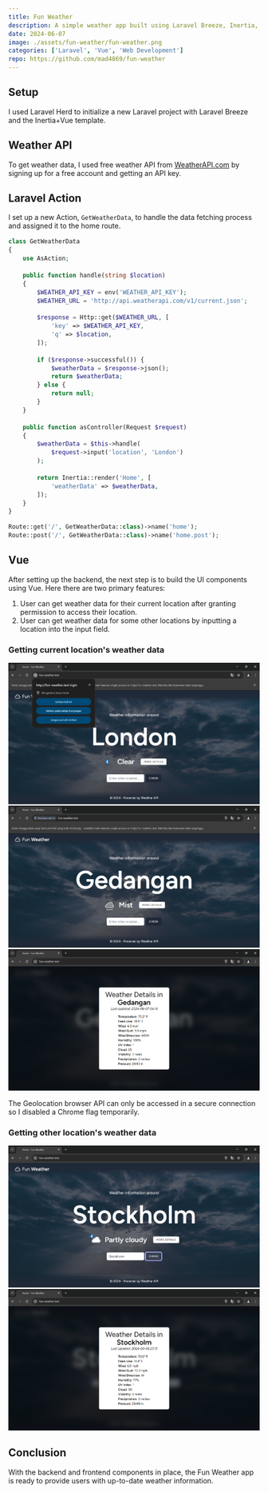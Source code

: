 ```yaml
---
title: Fun Weather
description: A simple weather app built using Laravel Breeze, Inertia, and Vue.
date: 2024-06-07
image: ./assets/fun-weather/fun-weather.png
categories: ['Laravel', 'Vue', 'Web Development']
repo: https://github.com/mad4869/fun-weather
---
```


## Setup

I used Laravel Herd to initialize a new Laravel project with Laravel Breeze and the Inertia+Vue template.

## Weather API

To get weather data, I used free weather API from [WeatherAPI.com](https://www.weatherapi.com) by signing up for a free account and getting an API key.

## Laravel Action

I set up a new Action, `GetWeatherData`, to handle the data fetching process and assigned it to the home route.

```php
class GetWeatherData
{
    use AsAction;

    public function handle(string $location)
    {
        $WEATHER_API_KEY = env('WEATHER_API_KEY');
        $WEATHER_URL = 'http://api.weatherapi.com/v1/current.json';

        $response = Http::get($WEATHER_URL, [
            'key' => $WEATHER_API_KEY,
            'q' => $location,
        ]);

        if ($response->successful()) {
            $weatherData = $response->json();
            return $weatherData;
        } else {
            return null;
        }
    }

    public function asController(Request $request)
    {
        $weatherData = $this->handle(
            $request->input('location', 'London')
        );

        return Inertia::render('Home', [
            'weatherData' => $weatherData,
        ]);
    }
}
```

```php
Route::get('/', GetWeatherData::class)->name('home');
Route::post('/', GetWeatherData::class)->name('home.post');
```

## Vue

After setting up the backend, the next step is to build the UI components using Vue. Here there are two primary features:

1. User can get weather data for their current location after granting permission to access their location.
2. User can get weather data for some other locations by inputting a location into the input field.

### Getting current location's weather data

![Asking permission to access location](./assets/fun-weather/ss-(2).png)
![Getting weather data after granting permission](./assets/fun-weather/ss-(3).png)
![Weather details](./assets/fun-weather/ss-(4).png)

The Geolocation browser API can only be accessed in a secure connection so I disabled a Chrome flag temporarily.

### Getting other location's weather data

![Getting weather data after inputting a location](./assets/fun-weather/ss-(5).png)
![Weather details](./assets/fun-weather/ss-(1).png)

## Conclusion

With the backend and frontend components in place, the Fun Weather app is ready to provide users with up-to-date weather information.

